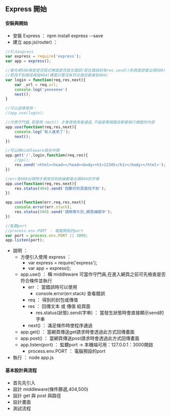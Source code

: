 ## Express 開始

#### 安裝與開始
- 安裝 Express ： npm install express --save
- 建立 app.js(router) ： 

```javascript
//引入express
var express = require('express');
var app = express();

//會先用500檢查是否程式裡面是否發生錯誤(若在錯誤前有res.send()則頁面部會出現500)
//若找不到路徑再發404(裡面只要沒有符合路徑都會到404)
var login = function(req,res,next){
    var _url = req.url;
    console.log('yeeeeeee')
    next();
}

//可以這樣使用：
//app.use(login);

//代表守門員,若使用 next() 才會使使用者通過,不論是哪個路徑都會執行裡面的內容
app.use(function(req,res,next){
    console.log('有人進來了');
    next();
})

//可以將middleware放在中間
app.get('/',login,function(req,res){
    //pp();
    res.send('<html><head></head><body><h1>12345</h1></body></html>');
})

//err為500出現時才使用否則依綠都會出現404的字樣
app.use(function(req,res,next){
    res.status(404).send('抱歉你的頁面找不到');
})

app.use(function(err,req,res,next){
    console.error(err.stack);
    res.status(500).send('請稍等片刻,網頁補眠中');
})

//監聽port
//process.env.PORT ： 電腦預設的port
var port = process.env.PORT || 3000;
app.listen(port);
```
- 說明 ： 
    - 方便引入使用 express ： 
        - var express = require('express');
        - var app = express();
    - app.use() ： 稱 middleware 可當作守門員,在進入網頁之前可先檢查是否符合條件並執行
        - err ： 當錯誤時可以使用 
            - console.error(err.stack) 查看錯誤
        - req ： 得到的封包或傳值
        - res ： 回傳文本 或 傳值 給頁面
            - res.status(狀態).send(字串) ： 當發生狀態時會直接顯示send的字串
        - next() ： 滿足條件時使程序通過
    - app.get() ： 當網頁傳送get請求時會透過此方式回傳畫面
    - app.post() ： 當網頁傳送post請求時會透過此方式回傳畫面
    - app.listen(port) ： 監聽port -> 本機端可用：127.0.0.1：3000開啟
        - process.env.PORT ： 電腦預設的port
- 執行 ： node app.js

#### 基本設計與流程
- 首先先引入
- 設計 middleware(條件篩選,404,500)
- 設計 get 與 post 與路徑
- 設計畫面
- 測試流程

